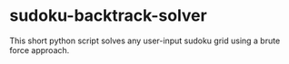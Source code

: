 # sudoku-backtrack-solver
This short python script solves any user-input sudoku grid using a brute force approach.
